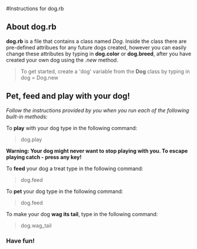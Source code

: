 #Instructions for dog.rb

## About dog.rb
**dog.rb** is a file that contains a class named _Dog_. Inside the class there are pre-defined attribues for any future dogs created, however you can easily change these attributes by typing in **dog.color** or **dog.breed**, after you have created your own dog using the _.new_ method.

>To get started, create a 'dog' variable from the __Dog__ class by typing in  
>dog = Dog.new  

## Pet, feed and play with your dog!  

_Follow the instructions provided by you when you run each of the following built-in methods:_

To **play** with your dog type in the following command:  
>dog.play  

**Warning: Your dog might never want to stop playing with you. To escape playing catch - press any key!**

To **feed** your dog a treat type in the following command:  
>dog.feed

To **pet** your dog type in the following command:  
>dog.feed  

To make your dog **wag its tail**, type in the following command:  
>dog.wag_tail   

### Have fun!
 

